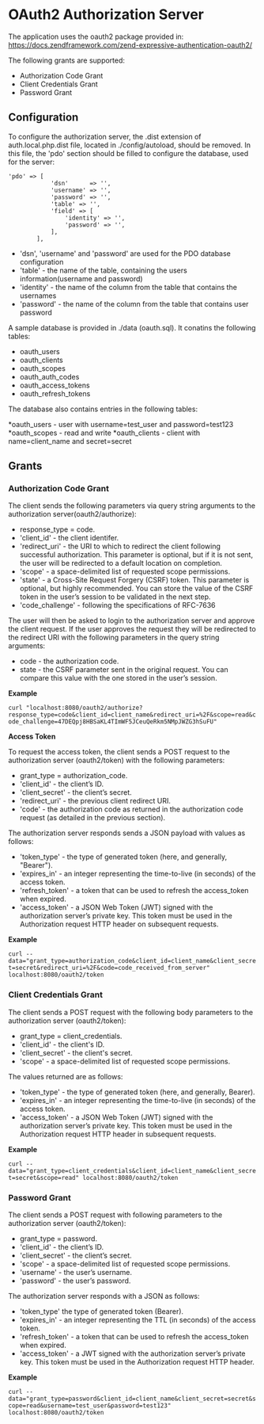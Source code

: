# OAuth2 Authorization Server #

The application uses the oauth2 package provided in:
https://docs.zendframework.com/zend-expressive-authentication-oauth2/

The following grants are supported:

  * Authorization Code Grant
  * Client Credentials Grant
  * Password Grant

## Configuration ##

To configure the authorization server, the .dist extension of auth.local.php.dist file, located in ./config/autoload, should be removed. In this file, the 'pdo' section should be filled to configure the  database, used for the server:

``` 
'pdo' => [
            'dsn'      => '',
            'username' => '',
            'password' => '',
            'table' => '',
            'field' => [
                'identity' => '',
                'password' => '',
            ],
        ],
```
  * 'dsn', 'username' and 'password' are used for the PDO database configuration
  * 'table' - the name of the table, containing the users information(username and password)
  * 'identity' - the name of the column from the table that contains the usernames
  * 'password' - the name of the column from the table that contains user password
	
A sample database is provided in ./data (oauth.sql). It conatins the following tables:
	
  * oauth_users
  * oauth_clients
  * oauth_scopes
  * oauth_auth_codes
  * oauth_access_tokens
  * oauth_refresh_tokens
	
The database also contains entries in the following tables:
	
  *oauth_users - user with username=test_user and password=test123
  *oauth_scopes - read and write
  *oauth_clients - client with name=client_name and secret=secret
	
## Grants ##

### Authorization Code Grant ###

The client sends the following parameters via query string arguments to the authorization server(oauth2/authorize):

  * response_type = code.
  * 'client_id' - the client identifer.
  * 'redirect_uri' - the URI to which to redirect the client following successful authorization. This parameter is optional, but if it is not sent, the user will be redirected to a default location on completion.
  * 'scope' - a space-delimited list of requested scope permissions.
  * 'state' - a Cross-Site Request Forgery (CSRF) token. This parameter is optional, but highly recommended. You can store the value of the CSRF token in the user’s session to be validated in the next step.
  * 'code_challenge' - following the specifications of RFC-7636
	
The user will then be asked to login to the authorization server and approve the client request. If the user approves the request they will be redirected to the redirect URI with the following parameters in the query string arguments:

  * code - the authorization code.
  * state - the CSRF parameter sent in the original request. You can compare this value with the one stored in the user’s session.
	
**Example**

```curl "localhost:8080/oauth2/authorize?response_type=code&client_id=client_name&redirect_uri=%2F&scope=read&code_challenge=47DEQpj8HBSaKL4TImWF5JCeuQeRkm5NMpJWZG3hSuFU"```

**Access Token**

To request the access token, the client sends a POST request to the authorization server (oauth2/token) with the following parameters:

  * grant_type = authorization_code.
  * 'client_id' - the client’s ID.
  * 'client_secret' - the client’s secret.
  * 'redirect_uri' - the previous client redirect URI.
  * 'code' - the authorization code as returned in the authorization code request (as detailed in the previous section).
	
The authorization server responds sends a JSON payload with values as follows:

  * 'token_type' - the type of generated token (here, and generally, "Bearer").
  * 'expires_in' - an integer representing the time-to-live (in seconds) of the access token.
  * 'refresh_token' - a token that can be used to refresh the access_token when expired.
  * 'access_token' - a JSON Web Token (JWT) signed with the authorization server’s private key. This token must be used in the Authorization request HTTP header on subsequent requests.
	
**Example**

```curl --data="grant_type=authorization_code&client_id=client_name&client_secret=secret&redirect_uri=%2F&code=code_received_from_server" localhost:8080/oauth2/token```

### Client Credentials Grant ###

The client sends a POST request with the following body parameters to the authorization server	(oauth2/token):

  * grant_type = client_credentials.
  * 'client_id' - the client's ID.
  * 'client_secret' - the client's secret.
  * 'scope' - a space-delimited list of requested scope permissions.
	
The values returned are as follows:

  * 'token_type' - the type of generated token (here, and generally, Bearer).
  * 'expires_in' - an integer representing the time-to-live (in seconds) of the access token.
  * 'access_token' - a JSON Web Token (JWT) signed with the authorization server’s private key. This token must be used in the Authorization request HTTP header in subsequent requests.
	
**Example**

```curl --data="grant_type=client_credentials&client_id=client_name&client_secret=secret&scope=read" localhost:8080/oauth2/token```

### Password Grant ###

The client sends a POST request with following parameters to the authorization server (oauth2/token):

  * grant_type = password.
  * 'client_id' - the client’s ID.
  * 'client_secret' - the client’s secret.
  * 'scope' - a space-delimited list of requested scope permissions.
  * 'username' - the user’s username.
  * 'password' - the user’s password.
	
The authorization server responds with a JSON as follows:

  * 'token_type'  the type of generated token (Bearer).
  * 'expires_in' - an integer representing the TTL (in seconds) of the access token.
  * 'refresh_token' - a token that can be used to refresh the access_token when expired.
  * 'access_token' - a JWT signed with the authorization server’s private key. This token must be used in the Authorization request HTTP header.
	
**Example**

```curl --data="grant_type=password&client_id=client_name&client_secret=secret&scope=read&username=test_user&password=test123" localhost:8080/oauth2/token```